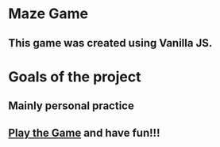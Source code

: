 # Maze Game


## This game was created using Vanilla JS.


#  Goals of the project
## Mainly personal practice


## [Play the Game](https://maze-fun-game.netlify.com/) and have fun!!!